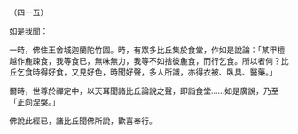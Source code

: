（四一五）

如是我聞：

一時，佛住王舍城迦蘭陀竹園。時，有眾多比丘集於食堂，作如是說論：「某甲檀越作麁疎食，我等食已，無味無力，我等不如捨彼麁食，而行乞食。所以者何？比丘乞食時得好食，又見好色，時聞好聲，多人所識，亦得衣被、臥具、醫藥。」

爾時，世尊於禪定中，以天耳聞諸比丘論說之聲，即詣食堂……如是廣說，乃至「正向涅槃。」

佛說此經已，諸比丘聞佛所說，歡喜奉行。



